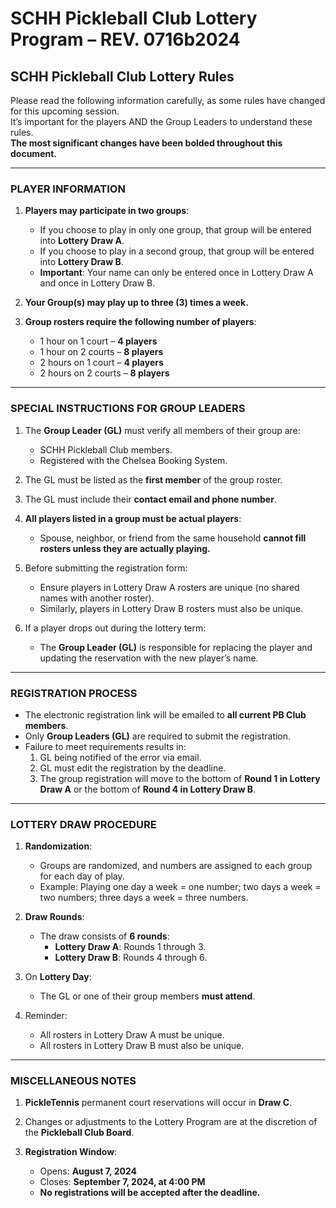 # SCHH Pickleball Club Lottery Program – REV. 0716b2024

## SCHH Pickleball Club Lottery Rules

Please read the following information carefully, as some rules have changed for this upcoming session.  
It’s important for the players AND the Group Leaders to understand these rules.  
**The most significant changes have been bolded throughout this document.**

---

### PLAYER INFORMATION

1. **Players may participate in two groups**:
   - If you choose to play in only one group, that group will be entered into **Lottery Draw A**.
   - If you choose to play in a second group, that group will be entered into **Lottery Draw B**.
   - **Important**: Your name can only be entered once in Lottery Draw A and once in Lottery Draw B.

2. **Your Group(s) may play up to three (3) times a week.**

3. **Group rosters require the following number of players**:
   - 1 hour on 1 court – **4 players**
   - 1 hour on 2 courts – **8 players**
   - 2 hours on 1 court – **4 players**
   - 2 hours on 2 courts – **8 players**

---

### SPECIAL INSTRUCTIONS FOR GROUP LEADERS

1. The **Group Leader (GL)** must verify all members of their group are:
   - SCHH Pickleball Club members.
   - Registered with the Chelsea Booking System.

2. The GL must be listed as the **first member** of the group roster.

3. The GL must include their **contact email and phone number**.

4. **All players listed in a group must be actual players**:
   - Spouse, neighbor, or friend from the same household **cannot fill rosters unless they are actually playing.**

5. Before submitting the registration form:
   - Ensure players in Lottery Draw A rosters are unique (no shared names with another roster).
   - Similarly, players in Lottery Draw B rosters must also be unique.

6. If a player drops out during the lottery term:
   - The **Group Leader (GL)** is responsible for replacing the player and updating the reservation with the new player’s name.

---

### REGISTRATION PROCESS

- The electronic registration link will be emailed to **all current PB Club members**.  
- Only **Group Leaders (GL)** are required to submit the registration.
- Failure to meet requirements results in:
  1. GL being notified of the error via email.
  2. GL must edit the registration by the deadline.
  3. The group registration will move to the bottom of **Round 1 in Lottery Draw A** or the bottom of **Round 4 in Lottery Draw B**.

---

### LOTTERY DRAW PROCEDURE

1. **Randomization**:
   - Groups are randomized, and numbers are assigned to each group for each day of play.
   - Example: Playing one day a week = one number; two days a week = two numbers; three days a week = three numbers.

2. **Draw Rounds**:
   - The draw consists of **6 rounds**:
     - **Lottery Draw A**: Rounds 1 through 3.
     - **Lottery Draw B**: Rounds 4 through 6.

3. On **Lottery Day**:
   - The GL or one of their group members **must attend**.

4. Reminder:
   - All rosters in Lottery Draw A must be unique.
   - All rosters in Lottery Draw B must also be unique.

---

### MISCELLANEOUS NOTES

1. **PickleTennis** permanent court reservations will occur in **Draw C**.

2. Changes or adjustments to the Lottery Program are at the discretion of the **Pickleball Club Board**.

3. **Registration Window**:
   - Opens: **August 7, 2024**
   - Closes: **September 7, 2024, at 4:00 PM**  
   - **No registrations will be accepted after the deadline.**